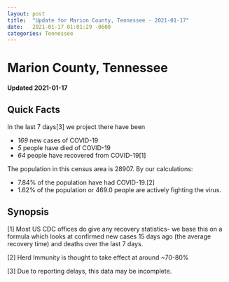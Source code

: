 ```yaml
---
layout: post
title:  "Update for Marion County, Tennessee - 2021-01-17"
date:   2021-01-17 01:01:29 -0600
categories: Tennessee
---
```


# Marion County, Tennessee
#### Updated 2021-01-17

## Quick Facts

In the last 7 days[3] we project there have been
- *169* new cases of COVID-19
- *5* people have died of COVID-19
- *64* people have recovered from COVID-19[1]

The population in this census area is 28907. By our calculations:
- 7.84% of the population have had COVID-19.[2]
- 1.62% of the population or 469.0 people are actively fighting the virus.

## Synopsis




[1] Most US CDC offices do give any recovery statistics- we base this on a formula which looks at confirmed new cases
15 days ago (the average recovery time) and deaths over the last 7 days.

[2] Herd Immunity is thought to take effect at around ~70-80%

[3] Due to reporting delays, this data may be incomplete.
 
    